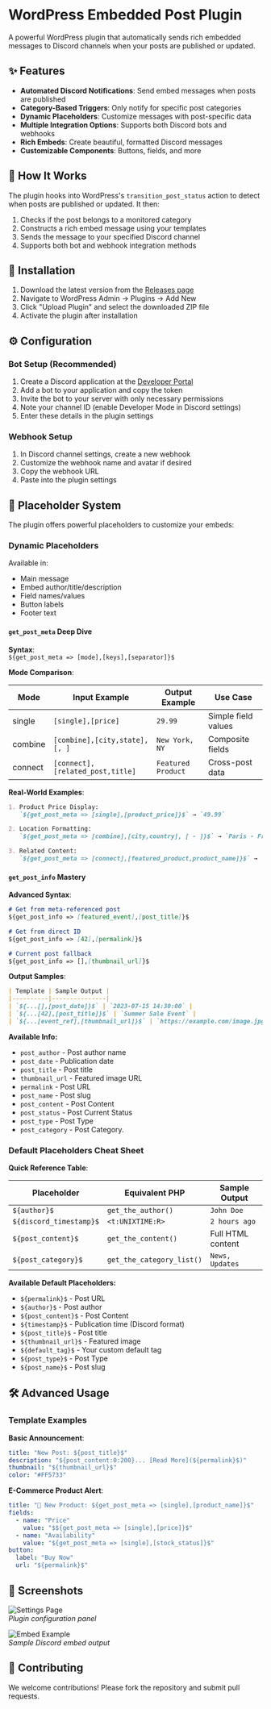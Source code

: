 # WordPress Embedded Post Plugin

A powerful WordPress plugin that automatically sends rich embedded messages to Discord channels when your posts are published or updated.

## ✨ Features

- **Automated Discord Notifications**: Send embed messages when posts are published
- **Category-Based Triggers**: Only notify for specific post categories
- **Dynamic Placeholders**: Customize messages with post-specific data
- **Multiple Integration Options**: Supports both Discord bots and webhooks
- **Rich Embeds**: Create beautiful, formatted Discord messages
- **Customizable Components**: Buttons, fields, and more

## 🚀 How It Works

The plugin hooks into WordPress's `transition_post_status` action to detect when posts are published or updated. It then:

1. Checks if the post belongs to a monitored category
2. Constructs a rich embed message using your templates
3. Sends the message to your specified Discord channel
4. Supports both bot and webhook integration methods

## 🔌 Installation

1. Download the latest version from the [Releases page](#)
2. Navigate to WordPress Admin → Plugins → Add New
3. Click "Upload Plugin" and select the downloaded ZIP file
4. Activate the plugin after installation

## ⚙️ Configuration

### Bot Setup (Recommended)
1. Create a Discord application at the [Developer Portal](https://discord.com/developers/applications)
2. Add a bot to your application and copy the token
3. Invite the bot to your server with only necessary permissions
4. Note your channel ID (enable Developer Mode in Discord settings)
5. Enter these details in the plugin settings

### Webhook Setup
1. In Discord channel settings, create a new webhook
2. Customize the webhook name and avatar if desired
3. Copy the webhook URL
4. Paste into the plugin settings

## 📝 Placeholder System

The plugin offers powerful placeholders to customize your embeds:

### Dynamic Placeholders
Available in:
- Main message
- Embed author/title/description
- Field names/values
- Button labels
- Footer text

#### `get_post_meta` Deep Dive

**Syntax**:  
`${get_post_meta => [mode],[keys],[separator]}$`

**Mode Comparison**:

| Mode     | Input Example | Output Example | Use Case |
|----------|---------------|----------------|----------|
| single   | `[single],[price]` | `29.99` | Simple field values |
| combine  | `[combine],[city,state],[, ]` | `New York, NY` | Composite fields |
| connect  | `[connect],[related_post,title]` | `Featured Product` | Cross-post data |

**Real-World Examples**:
```markdown
1. Product Price Display:  
   `${get_post_meta => [single],[product_price]}$` → `49.99`

2. Location Formatting:  
   `${get_post_meta => [combine],[city,country], [ - ]}$` → `Paris - France`

3. Related Content:  
   `${get_post_meta => [connect],[featured_product,product_name]}$` → `Premium Headphones`
```

#### `get_post_info` Mastery

**Advanced Syntax**:
```markdown
# Get from meta-referenced post
${get_post_info => [featured_event],[post_title]}$

# Get from direct ID
${get_post_info => [42],[permalink]}$

# Current post fallback
${get_post_info => [],[thumbnail_url]}$
```

**Output Samples**:
```markdown
| Template | Sample Output |
|----------|---------------|
| `${...[],[post_date]}$` | `2023-07-15 14:30:00` |
| `${...[42],[post_title]}$` | `Summer Sale Event` |
| `${...[event_ref],[thumbnail_url]}$` | `https://example.com/image.jpg` |
```

**Available Info:**
- `post_author` - Post author name
- `post_date` - Publication date
- `post_title` - Post title
- `thumbnail_url` - Featured image URL
- `permalink` - Post URL
- `post_name` - Post slug
- `post_content` - Post Content
- `post_status` - Post Current Status
- `post_type` - Post Type
- `post_category` - Post Category.

### Default Placeholders Cheat Sheet

**Quick Reference Table**:

| Placeholder | Equivalent PHP | Sample Output |
|-------------|----------------|---------------|
| `${author}$` | `get_the_author()` | `John Doe` |
| `${discord_timestamp}$` | `<t:UNIXTIME:R>` | `2 hours ago` |
| `${post_content}$` | `get_the_content()` | Full HTML content |
| `${post_category}$` | `get_the_category_list()` | `News, Updates` |

**Available Default Placeholders:**
- `${permalink}$` - Post URL
- `${author}$` - Post author
- `${post_content}$` - Post Content
- `${timestamp}$` - Publication time (Discord format)
- `${post_title}$` - Post title
- `${thumbnail_url}$` - Featured image
- `${default_tag}$` - Your custom default tag
- `${post_type}$` - Post Type
- `${post_name}$` - Post slug

## 🛠️ Advanced Usage

### Template Examples

**Basic Announcement**:
```yaml
title: "New Post: ${post_title}$"
description: "${post_content:0:200}... [Read More](${permalink}$)"
thumbnail: "${thumbnail_url}$"
color: "#FF5733"
```

**E-Commerce Product Alert**:
```yaml
title: "🚀 New Product: ${get_post_meta => [single],[product_name]}$"
fields:
  - name: "Price"
    value: "$${get_post_meta => [single],[price]}$"
  - name: "Availability"
    value: "${get_post_meta => [single],[stock_status]}$"
button:
  label: "Buy Now"
  url: "${permalink}$"
```

## 📸 Screenshots

![Settings Page]()  
*Plugin configuration panel*

![Embed Example]()  
*Sample Discord embed output*

## 🤝 Contributing

We welcome contributions! Please fork the repository and submit pull requests.

